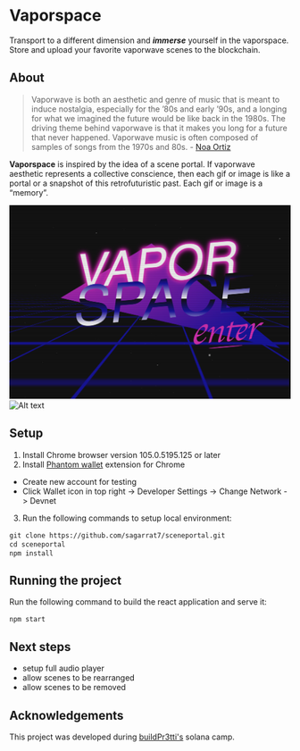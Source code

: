 # Vaporspace

Transport to a different dimension and **_immerse_** yourself in the vaporspace. Store and upload your favorite vaporwave scenes to the blockchain. 

## About

> Vaporwave is both an aesthetic and genre of music that is meant to induce nostalgia, especially for the ’80s and early ’90s, and a longing for what we imagined the future would be like back in the 1980s. The driving theme behind vaporwave is that it makes you long for a future that never happened. Vaporwave music is often composed of samples of songs from the 1970s and 80s. - [Noa Ortiz](https://www.calibermag.net/blog/2021/3/1/the-inextricably-deep-world-of-vaporwave) 

**Vaporspace** is inspired by the idea of a scene portal. If vaporwave aesthetic represents a collective conscience, then each gif or image is like a portal or a snapshot of this retrofuturistic past. Each gif or image is a “memory”. 



![Alt text](/screenshots/homepage.png "Home Page")
![Alt text](/screenshots/main.png "Main Page")

## Setup 

1. Install Chrome browser version 105.0.5195.125 or later
2. Install [Phantom wallet](https://chrome.google.com/webstore/detail/phantom/bfnaelmomeimhlpmgjnjophhpkkoljpa?hl=en) extension for Chrome 
  -  Create new account for testing
  -  Click Wallet icon in top right -> Developer Settings -> Change Network -> Devnet
3. Run the following commands to setup local environment:

```
git clone https://github.com/sagarrat7/sceneportal.git
cd sceneportal 
npm install
```

## Running the project

Run the following command to build the react application and serve it:

```
npm start
```

## Next steps

  - setup full audio player
  - allow scenes to be rearranged 
  - allow scenes to be removed

## Acknowledgements

This project was developed during [buildPr3tti's](https://buildpr3tti.xyz/) solana camp.
